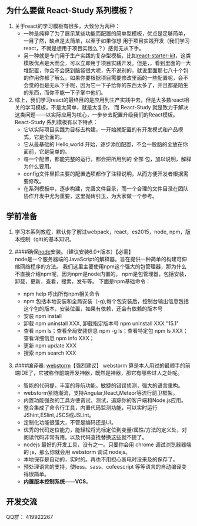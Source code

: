 ## 为什么要做 React-Study 系列模板？
1. 关于react的学习模板有很多，大致分为两种：
    - 一种是纯粹了为了展示某些功能而配置的简单型模板，优点是足够简单，一目了然，缺点是太简单，以至于如果你想
用于项目实践开发（我们学习react，不就是想用于项目实践么？）感觉无从下手。  
    - 另一种就是专门用于生产实践的复杂型模板，比如[react-starter-kit](https://github.com/kriasoft/react-starter-kit)，这类模板优点是大而全，可以立即用于项目实践开发。但是，，看到里面的一大堆配置，你会不会感到脑袋很大呢，先不说别的，就说里面那七八十个包的作用你都了解么。如果你要根据项目需要修改里面的一些配置呢，会不会觉的也是无从下手呢，因为它一下子给你的东西太多了，并且都是陌生的东西，而你不能一下子掌中他们。
2. 综上，我们学习react的最终目的是应用到生产实践中去，但是大多数react相关的学习模板，不是太简单，就是太复杂。
而 React-Study 就是致力于解决这类问题——以实际应用为核心，一步步去配置升级我们的React模板。React-Study 系列模板有以下特点：
    - 它以实际项目实践为目标去构建，一开始就配置的有开发模式和产品模式，它是全面的。
    - 它从最基础的 Hello,world 开始，逐步添加配置，不会一股脑的全放在你面前，它是简单的。
    - 每一个配置，都能完整的运行，都会把所用到的 全部 包，加以说明，解释为什么要用。
    - config文件里把主要的配置选项都作了注释说明，从而方便开发者根据需要修改。
    - 在系列模板中，逐步构建，完善文件目录，而一个合理的文件目录在团队协作开发中尤为重要，这里抛砖引玉，为大家做一个参考。

## 学前准备
1. 学习本系列教程，默认你了解过webpack，react，es2015，node, npm，版本控制（git)的基本知识。

1. ####确保[node](http://nodejs.cn/)安装。（建议安装6.0+版本）【必需】  
    node是一个服务器端的JavaScript的解释器。旨在提供一种简单的构建可伸缩网络程序的方法。
    我们这里主要使用npm这个强大的包管理器，那为什么不直接介绍npm呢，因为npm是node内置的。
    npm是包管理器，包括安装，卸载，更新，查看，搜索，发布等。
    下面是npm基础命令：
    - npm help 呼出所有npm相关命令
    - npm 包括本地安装和全局安装（-g),每个包安装后，控制台输出信息包括这个包的版本，安装位置，如果有依赖，还会有依赖的版本号
    - 安装 npm install
    - 卸载 npm uninstall XXX, 卸载指定版本号 npm uninstall XXX "15.1" 
    - 查看 npm ls；查看全局安装信息 npm -g ls；查看特定包 npm ls XXX；查看详细信息 npm info XXX；
    - 更新 npm update XXX
    - 搜索 npm search XXX

1. ####编译器: [webstorm](https://www.jetbrains.com/webstorm/)【强烈建议】
    webstorm 算是本人用过的最顺手的前端IDE了，它被称作前端开发神器，既然是神器，那它有哪些过人之处呢。
    - 智能的代码提，丰富的导航功能，敏捷的错误侦测，强大的语言重构。
    - webstorm紧随潮流，支持Angular,React,Meteor等流行前卫框架。
    - 内置功能强劲的工具方便调试，测试，追踪你的客户端和Node.js应用。
    - 整合集成了命令行工具，内置代码监测功能，可以实时运行 JShint,ESlint,JSCS或JSLint。
    - 定制化功能很强大，不管是编码还是UI。
    - 优秀的代码定位能力，能轻松将光标定位到变量/属性/方法的定义处，对阅读代码非常有用。以及代码查找替换这些就不提了。
    - nodejs 最好的开发工具，没有之一。只要你会用 chrome 调试浏览器器端的 js，那么你就会用 webstorm 调试 nodejs。
    - 本地保存是自动的，实时的。再也不用担心断电时没来及的保存了。
    - 预处理语言的支持，使less、sass、cofeescript 等等语言的自动编译变得很简单。
    - **内置版本控制系统——VCS**。

## 开发交流
QQ群： 419922267
    
